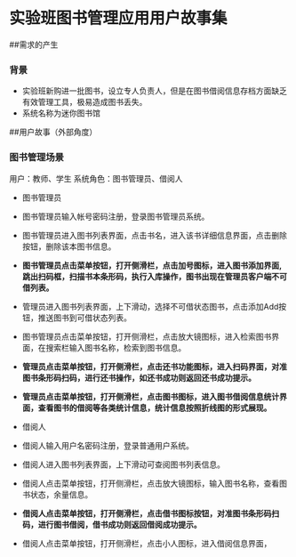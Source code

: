 实验班图书管理应用用户故事集
==========================
##需求的产生


### 背景
- 实验班新购进一批图书，设立专人负责人，但是在图书借阅信息存档方面缺乏有效管理工具，极易造成图书丢失。
- 系统名称为迷你图书馆


##用户故事（外部角度）

### 图书管理场景
用户：教师、学生
系统角色：图书管理员、借阅人

- 图书管理员
 - 图书管理员输入帐号密码注册，登录图书管理员系统。
 - 图书管理员进入图书列表界面，点击书名，进入该书详细信息界面，点击删除按钮，删除该本图书信息。
 - ****图书管理员点击菜单按钮，打开侧滑栏，点击加号图标，进入图书添加界面,跳出扫码框，扫描书本条形码，执行入库操作，图书出现在管理员客户端不可借列表。****
 - 管理员进入图书列表界面，上下滑动，选择不可借状态图书，点击添加Add按钮，推送图书到可借状态列表。
 - 图书管理员点击菜单按钮，打开侧滑栏，点击放大镜图标，进入检索图书界面，在搜索栏输入图书名称，检索到图书信息。
  - ****管理员点击菜单按钮，打开侧滑栏，点击还书功能图标，进入扫码界面，对准图书条形码扫码，进行还书操作，如还书成功则返回还书成功提示。****
 - ****管理员点击菜单按钮，打开侧滑栏，点击图书图标，进入图书借阅信息统计界面，查看图书的借阅等各类统计信息，统计信息按照折线图的形式展现。****

	

 

- 借阅人 
 - 借阅人输入用户名密码注册，登录普通用户系统。
 - 借阅人进入图书列表界面，上下滑动可查阅图书列表信息。
 - 借阅人点击菜单按钮，打开侧滑栏，点击放大镜图标，输入图书名称，查看图书状态，余量信息。
 - **借阅人点击菜单按钮，打开侧滑栏，点击借书图标按钮，对准图书条形码扫码，进行图书借阅，借书成功则返回借阅成功提示。**
 - 借阅人点击菜单按钮，打开侧滑栏，点击小人图标，进入借阅信息界面，
    